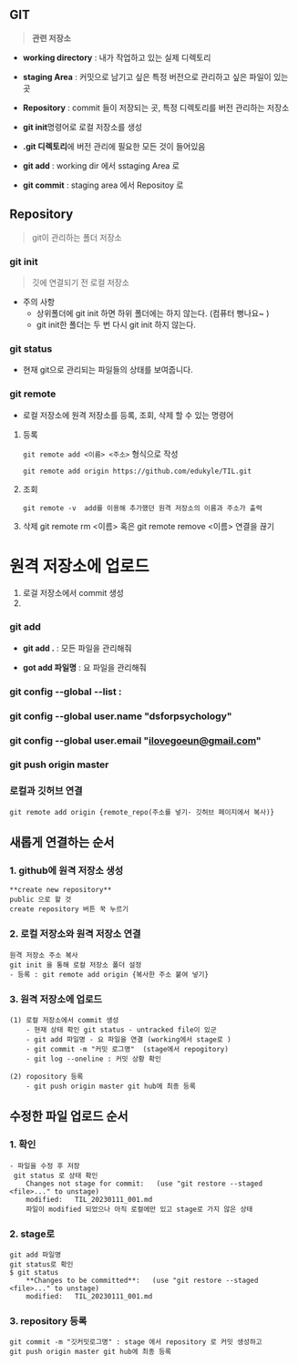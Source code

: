 ## GIT 
> **관련 저장소**
> 
- **working directory** : 내가 작업하고 있는 실제 디렉토리 
- **staging Area** : 커밋으로 남기고 싶은 특정 버전으로 관리하고 싶은 파일이 있는 곳 
- **Repository** : commit 들이 저장되는 곳, 특정 디렉토리를 버전 관리하는 저장소 

- **git init**명령어로 로컬 저장소를 생성 
- **.git 디렉토리**에 버전 관리에 필요한 모든 것이 들어있음 

- **git add** : working dir 에서 sstaging Area 로 
- **git commit** : staging area 에서 Repositoy 로 

## Repository

> git이 관리하는 폴더 저장소

### **git init**

> 깃에 연결되기 전 로컬 저장소

* 주의 사항
    * 상위폴더에 git init 하면 하위 폴더에는 하지 않는다. (컴퓨터 뻥나요~ )
    * git init한 폴더는 두 번 다시 git init 하지 않는다.

### **git status**

* 현재 git으로 관리되는 파일들의 상태를 보여줍니다.

### **git remote** 
- 로컬 저장소에 원격 저장소를 등록, 조회, 삭제 할 수 있는 명령어 
1. 등록 
   
    `git remote add <이름> <주소>` 형식으로 작성 

    ```git remote add origin https://github.com/edukyle/TIL.git    ```
2. 조회 
   
   `git remote -v 
   add를 이용해 추가했던 원격 저장소의 이름과 주소가 출력`
3. 삭제 
   git remote rm <이름> 혹은 git remote remove <이름>
   연결을 끊기 
# 원격 저장소에 업로드 
1. 로걸 저장소에서 commit 생성 
2. 
### **git add**

- **git add .**   : 모든 파일을 관리해줘 

* **got add 파일명**  : 요 파일을 관리해줘

### git config --global --list  : 
### git config --global user.name "dsforpsychology" 
### git config --global user.email "ilovegoeun@gmail.com"

### git push origin master 

### **로컬과 깃허브 연결**
    git remote add origin {remote_repo(주소를 넣기- 깃허브 페이지에서 복사)}

## **새롭게 연결하는 순서**
### 1. github에 원격 저장소 생성 
	**create new repository** 
	public 으로 할 것 
    create repository 버튼 꾹 누르기 
    
### 2. 로컬 저장소와 원격 저장소 연결 
	원격 저장소 주소 복사 
	git init 을 통해 로컬 저장소 폴더 설정 
	- 등록 : git remote add origin {복사한 주소 붙여 넣기}
### 3. 원격 저장소에 업로드 
	(1) 로컬 저장소에서 commit 생성 
        - 현재 상태 확인 git status - untracked file이 있군 
        - git add 파일명 - 요 파일을 연결 (working에서 stage로 )
    	- git commit -m "커밋 로그명"  (stage에서 repogitory) 
	    - git log --oneline : 커밋 상황 확인 
  
	(2) ropository 등록 
        - git push origin master git hub에 최종 등록 
## **수정한 파일 업로드 순서**

### 1. 확인 
	- 파일을 수정 후 저장 
	 git status 로 상태 확인 
	    Changes not stage for commit:   (use "git restore --staged <file>..." to unstage)
        modified:   TIL_20230111_001.md
        파일이 modified 되었으나 아직 로컬에만 있고 stage로 가지 않은 상태 
### 2. stage로 
	git add 파일명 
	git status로 확인 
	$ git status
		**Changes to be committed**:   (use "git restore --staged <file>..." to unstage)
        modified:   TIL_20230111_001.md
	
### 3. repository 등록 
	git commit -m "깃커밋로그명" : stage 에서 repository 로 커밋 생성하고 
	git push origin master git hub에 최종 등록 
